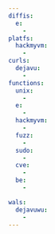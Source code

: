 ```yaml
---
diffis:
  e:
    -
platfs:
  hackmyvm:
    -
curls:
  dejavu:
    -
functions:
  unix:
    -
  e:
    -
  hackmyvm:
    -
  fuzz:
    -
  sudo:
    -
  cve:
    -
  be:
    -

wals:
  dejavuwu:
    -
---
```

